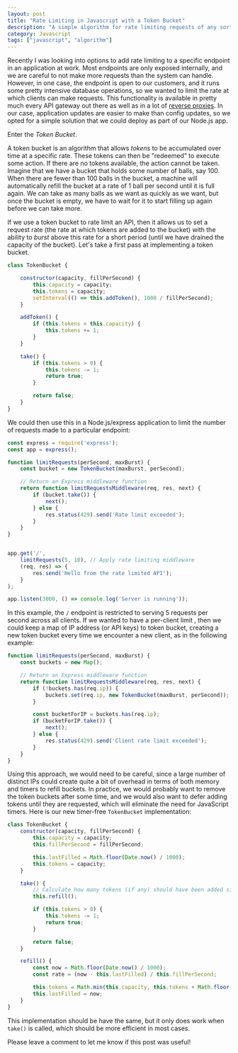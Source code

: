 ```yaml
---
layout: post
title: "Rate Limiting in Javascript with a Token Bucket"
description: "A simple algorithm for rate limiting requests of any sort"
category: Javascript
tags: ["javascript", "algorithm"]
---
```


Recently I was looking into options to add rate limiting to a specific endpoint
in an application at work. Most endpoints are only exposed internally, and we
are careful to not make more requests than the system can handle. However, in one
case, the endpoint is open to our customers, and it runs some pretty intensive
database operations, so we wanted to limit the rate at which clients can make
requests. This functionality is available in pretty much every API gateway out
there as well as in a lot of [reverse proxies](https://www.nginx.com/blog/rate-limiting-nginx/).
In our case, application updates are easier to make than config updates, so we
opted for a simple solution that we could deploy as part of our Node.js app.

Enter the *Token Bucket*.

A token bucket is an algorithm that allows _tokens_ to be accumulated over time
at a specific rate. These tokens can then be "redeemed" to execute some action.
If there are no tokens available, the action cannot be taken. Imagine that we
have a bucket that holds some number of balls, say 100. When there are fewer than
100 balls in the bucket, a machine will automatically refill the bucket at a rate
of 1 ball per second until it is full again. We can take as many balls as we want
as quickly as we want, but once the bucket is empty, we have to wait for it to start
filling up again before we can take more.

If we use a token bucket to rate limit an API, then it allows us to set a request
rate (the rate at which tokens are added to the bucket) with the ability to *burst*
above this rate for a short period (until we have drained the capacity of the bucket).
Let's take a first pass at implementing a token bucket.

```javascript
class TokenBucket {

    constructor(capacity, fillPerSecond) {
        this.capacity = capacity;
        this.tokens = capacity;
        setInterval(() => this.addToken(), 1000 / fillPerSecond);
    }

    addToken() {
        if (this.tokens < this.capacity) {
            this.tokens += 1;
        }
    }

    take() {
        if (this.tokens > 0) {
            this.tokens -= 1;
            return true;
        }

        return false;
    }
}
```

<script async src="//pagead2.googlesyndication.com/pagead/js/adsbygoogle.js"></script>
<ins class="adsbygoogle"
     style="display:block; text-align:center;"
     data-ad-layout="in-article"
     data-ad-format="fluid"
     data-ad-client="ca-pub-6265787006533161"
     data-ad-slot="3706397953"></ins>
<script>
(adsbygoogle = window.adsbygoogle || []).push({});
</script>

We could then use this in a Node.js/express application to limit the
number of requests made to a particular endpoint:

```javascript
const express = require('express');
const app = express();

function limitRequests(perSecond, maxBurst) {
    const bucket = new TokenBucket(maxBurst, perSecond);

    // Return an Express middleware function
    return function limitRequestsMiddleware(req, res, next) {
        if (bucket.take()) {
            next();
        } else {
            res.status(429).send('Rate limit exceeded');
        }
    }
}


app.get('/',
    limitRequests(5, 10), // Apply rate limiting middleware
    (req, res) => {
        res.send('Hello from the rate limited API');
    }
);

app.listen(3000, () => console.log('Server is running'));
```

In this example, the `/` endpoint is restricted to serving 5 requests per
second across all clients. If we wanted to have a per-client limit , then we
could keep a map of IP address (or API keys) to token bucket, creating a
new token bucket every time we encounter a new client, as in the following
example:

```javascript
function limitRequests(perSecond, maxBurst) {
    const buckets = new Map();

    // Return an Express middleware function
    return function limitRequestsMiddleware(req, res, next) {
        if (!buckets.has(req.ip)) {
            buckets.set(req.ip, new TokenBucket(maxBurst, perSecond));
        }

        const bucketForIP = buckets.has(req.ip);
        if (bucketForIP.take()) {
            next();
        } else {
            res.status(429).send('Client rate limit exceeded');
        }
    }
}
```

Using this approach, we would need to be careful, since a large number of
distinct IPs could create quite a bit of overhead in terms of both memory and
timers to refill buckets. In practice, we would probably want to remove the token
buckets after some time, and we would also want to defer adding tokens until
they are requested, which will eliminate the need for JavaScript timers. Here is
our new timer-free `TokenBucket` implementation:

```javascript
class TokenBucket {
    constructor(capacity, fillPerSecond) {
        this.capacity = capacity;
        this.fillPerSecond = fillPerSecond;

        this.lastFilled = Math.floor(Date.now() / 1000);
        this.tokens = capacity;
    }

    take() {
        // Calculate how many tokens (if any) should have been added since the last request
        this.refill();

        if (this.tokens > 0) {
            this.tokens -= 1;
            return true;
        }

        return false;
    }

    refill() {
        const now = Math.floor(Date.now() / 1000);
        const rate = (now - this.lastFilled) / this.fillPerSecond;

        this.tokens = Math.min(this.capacity, this.tokens + Math.floor(rate * this.capacity));
        this.lastFilled = now;
    }
}
```

This implementation should be have the same, but it only does work when `take()` is called,
which should be more efficient in most cases.

Please leave a comment to let me know if this post was useful!